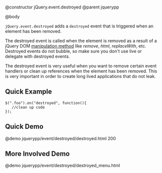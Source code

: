 @constructor jQuery.event.destroyed
@parent jquerypp

@body

`jQuery.event.destroyed` adds a `destroyed` event that is triggered when an element has been removed.

The destroyed event is called when the element is removed as a result of a jQuery DOM
[manipulation method](http://api.jquery.com/category/manipulation/) like *remove*, *html*, *replaceWith*, etc.
Destroyed events do not bubble, so make sure you don't use live or delegate with destroyed events.

The destroyed event is very useful when you want to remove certain event handlers or clean up references
when the element has been removed. This is very important in order to create long lived applications
that do not leak.

## Quick Example

	$(".foo").on("destroyed", function(){
	   //clean up code
	});

## Quick Demo

@demo jquerypp/event/destroyed/destroyed.html 200

## More Involved Demo

@demo jquerypp/event/destroyed/destroyed_menu.html 
